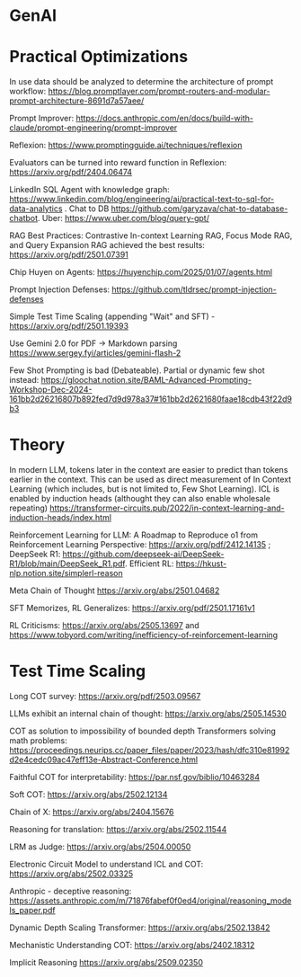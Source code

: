 # GenAI

Practical Optimizations
========================

In use data should be analyzed to determine the architecture of prompt workflow: https://blog.promptlayer.com/prompt-routers-and-modular-prompt-architecture-8691d7a57aee/

Prompt Improver: https://docs.anthropic.com/en/docs/build-with-claude/prompt-engineering/prompt-improver

Reflexion: https://www.promptingguide.ai/techniques/reflexion

Evaluators can be turned into reward function in Reflexion: https://arxiv.org/pdf/2404.06474

LinkedIn SQL Agent with knowledge graph: https://www.linkedin.com/blog/engineering/ai/practical-text-to-sql-for-data-analytics . Chat to DB https://github.com/garyzava/chat-to-database-chatbot. Uber: https://www.uber.com/blog/query-gpt/

RAG Best Practices: Contrastive In-context Learning RAG, Focus Mode RAG, and Query Expansion RAG achieved the best results: https://arxiv.org/pdf/2501.07391

Chip Huyen on Agents: https://huyenchip.com/2025/01/07/agents.html

Prompt Injection Defenses: https://github.com/tldrsec/prompt-injection-defenses

Simple Test Time Scaling (appending "Wait" and SFT) - https://arxiv.org/pdf/2501.19393

Use Gemini 2.0 for PDF -> Markdown parsing https://www.sergey.fyi/articles/gemini-flash-2

Few Shot Prompting is bad (Debateable). Partial or dynamic few shot instead: https://gloochat.notion.site/BAML-Advanced-Prompting-Workshop-Dec-2024-161bb2d26216807b892fed7d9d978a37#161bb2d2621680faae18cdb43f22d9b3

Theory
======
In modern LLM, tokens later in the context are easier to predict than tokens earlier in the context. This can be used as direct measurement of In Context Learning (which includes, but is not limited to, Few Shot Learning). ICL is enabled by induction heads (althought they can also enable wholesale repeating) https://transformer-circuits.pub/2022/in-context-learning-and-induction-heads/index.html

Reinforcement Learning for LLM: A Roadmap to Reproduce o1 from Reinforcement Learning Perspective: https://arxiv.org/pdf/2412.14135 ; DeepSeek R1: https://github.com/deepseek-ai/DeepSeek-R1/blob/main/DeepSeek_R1.pdf. Efficient RL: https://hkust-nlp.notion.site/simplerl-reason

Meta Chain of Thought https://arxiv.org/abs/2501.04682

SFT Memorizes, RL Generalizes: https://arxiv.org/pdf/2501.17161v1

RL Criticisms: https://arxiv.org/abs/2505.13697 and https://www.tobyord.com/writing/inefficiency-of-reinforcement-learning

Test Time Scaling
=================
Long COT survey: https://arxiv.org/pdf/2503.09567

LLMs exhibit an internal chain of thought: https://arxiv.org/abs/2505.14530

COT as solution to impossibility of bounded depth Transformers solving math problems: https://proceedings.neurips.cc/paper_files/paper/2023/hash/dfc310e81992d2e4cedc09ac47eff13e-Abstract-Conference.html

Faithful COT for interpretability: https://par.nsf.gov/biblio/10463284

Soft COT: https://arxiv.org/abs/2502.12134

Chain of X: https://arxiv.org/abs/2404.15676

Reasoning for translation: https://arxiv.org/abs/2502.11544

LRM as Judge: https://arxiv.org/abs/2504.00050

Electronic Circuit Model to understand ICL and COT: https://arxiv.org/abs/2502.03325

Anthropic - deceptive reasoning: https://assets.anthropic.com/m/71876fabef0f0ed4/original/reasoning_models_paper.pdf

Dynamic Depth Scaling Transformer: https://arxiv.org/abs/2502.13842

Mechanistic Understanding COT: https://arxiv.org/abs/2402.18312

Implicit Reasoning https://arxiv.org/abs/2509.02350
